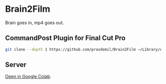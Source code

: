 # Brain2Film

Brain goes in, mp4 goes out.

## CommandPost Plugin for Final Cut Pro

```sh
git clone --depth 1 https://github.com/pravdomil/Brain2Film ~/Library/Application\ Support/CommandPost/Plugins/Brain2Film
```

## Server

[Open in Google Colab](https://colab.research.google.com/github/pravdomil/Brain2Film/blob/master/Brain2Film.ipynb).
